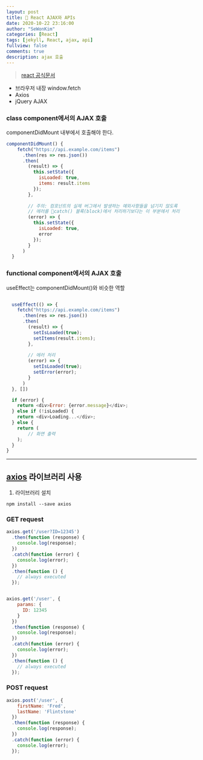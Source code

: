 ```yaml
---
layout: post
title: 🤖 React AJAX와 APIs
date: 2020-10-22 23:16:00
author: "SeWonKim"
categories: [React]
tags: [jekyll, React, ajax, api]
fullview: false
comments: true
description: ajax 호출
---
```


> [react 공식문서](https://ko.reactjs.org/docs/faq-ajax.html#how-can-i-make-an-ajax-call)

- 브라우저 내장 window.fetch
- Axios
- jQuery AJAX

### class component에서의 AJAX 호출

componentDidMount 내부에서 호출해야 한다.
```javascript
componentDidMount() {
    fetch("https://api.example.com/items")
      .then(res => res.json())
      .then(
        (result) => {
          this.setState({
            isLoaded: true,
            items: result.items
          });
        },
        
        // 주의: 컴포넌트의 실제 버그에서 발생하는 예외사항들을 넘기지 않도록 
        // 에러를 catch() 블록(block)에서 처리하기보다는 이 부분에서 처리
        (error) => {
          this.setState({
            isLoaded: true,
            error
          });
        }
      )
  }
```

### functional component에서의 AJAX 호출

useEffect는 componentDidMount()와 비슷한 역할
```javascript

  useEffect(() => {
    fetch("https://api.example.com/items")
      .then(res => res.json())
      .then(
        (result) => {
          setIsLoaded(true);
          setItems(result.items);
        },
        
        // 에러 처리
        (error) => {
          setIsLoaded(true);
          setError(error);
        }
      )
  }, [])

  if (error) {
    return <div>Error: {error.message}</div>;
  } else if (!isLoaded) {
    return <div>Loading...</div>;
  } else {
    return ( 
        // 화면 출력
    );
  }
}
```

---

## [axios](https://github.com/axios/axios) 라이브러리 사용

1. 라이브러리 설치

`npm install --save axios`


### GET request
```javascript
axios.get('/user?ID=12345')
  .then(function (response) {
    console.log(response);
  })
  .catch(function (error) {
    console.log(error);
  })
  .then(function () {
    // always executed
  });


axios.get('/user', {
    params: {
      ID: 12345
    }
  })
  .then(function (response) {
    console.log(response);
  })
  .catch(function (error) {
    console.log(error);
  })
  .then(function () {
    // always executed
  });  
```

### POST request
```javascript
axios.post('/user', {
    firstName: 'Fred',
    lastName: 'Flintstone'
  })
  .then(function (response) {
    console.log(response);
  })
  .catch(function (error) {
    console.log(error);
  });
```
